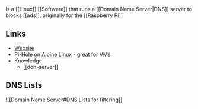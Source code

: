 Is a [[Linux]] [[Software]] that runs a [[Domain Name Server|DNS]] server to blocks [[ads]], originally for the [[Raspberry Pi]]
## Links
- [Website](https://pi-hole.net/)
- [Pi-Hole on Alpine Linux](https://gitlab.com/yvelon/pi-hole) - great for VMs
- Knowledge
	- [[doh-server]]
## DNS Lists
![[Domain Name Server#DNS Lists for filtering]]